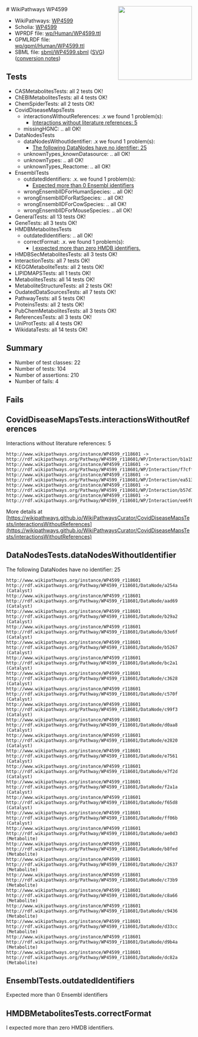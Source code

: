 <img style="float: right; width: 200px" src="../logo.png" />
# WikiPathways WP4599

* WikiPathways: [WP4599](https://identifiers.org/wikipathways:WP4599)
* Scholia: [WP4599](https://scholia.toolforge.org/wikipathways/WP4599)
* WPRDF file: [wp/Human/WP4599.ttl](../wp/Human/WP4599.ttl)
* GPMLRDF file: [wp/gpml/Human/WP4599.ttl](../wp/gpml/Human/WP4599.ttl)
* SBML file: [sbml/WP4599.sbml](../sbml/WP4599.sbml) ([SVG](../sbml/WP4599.svg)) ([conversion notes](../sbml/WP4599.txt))

## Tests
* CASMetabolitesTests: all 2 tests OK!
* ChEBIMetabolitesTests: all 4 tests OK!
* ChemSpiderTests: all 2 tests OK!
* CovidDiseaseMapsTests
    * interactionsWithoutReferences: .x we found 1 problem(s):
        * [Interactions without literature references: 5](#2e295933)
    * missingHGNC: .. all OK!
* DataNodesTests
    * dataNodesWithoutIdentifier: .x we found 1 problem(s):
        * [The following DataNodes have no identifier: 25](#8792c4b4)
    * unknownTypes_knownDatasource: .. all OK!
    * unknownTypes: .. all OK!
    * unknownTypes_Reactome: .. all OK!
* EnsemblTests
    * outdatedIdentifiers: .x. we found 1 problem(s):
        * [Expected more than 0 Ensembl identifiers](#f44398b7)
    * wrongEnsemblIDForHumanSpecies: .. all OK!
    * wrongEnsemblIDForRatSpecies: .. all OK!
    * wrongEnsemblIDForCowSpecies: .. all OK!
    * wrongEnsemblIDForMouseSpecies: .. all OK!
* GeneralTests: all 13 tests OK!
* GeneTests: all 3 tests OK!
* HMDBMetabolitesTests
    * outdatedIdentifiers: .. all OK!
    * correctFormat: .x. we found 1 problem(s):
        * [I expected more than zero HMDB identifiers.](#ad154c1e)
* HMDBSecMetabolitesTests: all 3 tests OK!
* InteractionTests: all 7 tests OK!
* KEGGMetaboliteTests: all 2 tests OK!
* LIPIDMAPSTests: all 1 tests OK!
* MetabolitesTests: all 14 tests OK!
* MetaboliteStructureTests: all 2 tests OK!
* OudatedDataSourcesTests: all 7 tests OK!
* PathwayTests: all 5 tests OK!
* ProteinsTests: all 2 tests OK!
* PubChemMetabolitesTests: all 3 tests OK!
* ReferencesTests: all 3 tests OK!
* UniProtTests: all 4 tests OK!
* WikidataTests: all 14 tests OK!


## Summary

* Number of test classes: 22
* Number of tests: 104
* Number of assertions: 210
* Number of fails: 4

## Fails

<a name="2e295933" />

## CovidDiseaseMapsTests.interactionsWithoutReferences

Interactions without literature references: 5
```
http://www.wikipathways.org/instance/WP4599_r118601 -> http://rdf.wikipathways.org/Pathway/WP4599_r118601/WP/Interaction/b1a15
http://www.wikipathways.org/instance/WP4599_r118601 -> http://rdf.wikipathways.org/Pathway/WP4599_r118601/WP/Interaction/f7cff
http://www.wikipathways.org/instance/WP4599_r118601 -> http://rdf.wikipathways.org/Pathway/WP4599_r118601/WP/Interaction/ea513
http://www.wikipathways.org/instance/WP4599_r118601 -> http://rdf.wikipathways.org/Pathway/WP4599_r118601/WP/Interaction/b57d7
http://www.wikipathways.org/instance/WP4599_r118601 -> http://rdf.wikipathways.org/Pathway/WP4599_r118601/WP/Interaction/ee6f0
```

More details at [https://wikipathways.github.io/WikiPathwaysCurator/CovidDiseaseMapsTests/interactionsWithoutReferences](https://wikipathways.github.io/WikiPathwaysCurator/CovidDiseaseMapsTests/interactionsWithoutReferences)

<a name="8792c4b4" />

## DataNodesTests.dataNodesWithoutIdentifier

The following DataNodes have no identifier: 25
```
http://www.wikipathways.org/instance/WP4599_r118601 http://rdf.wikipathways.org/Pathway/WP4599_r118601/DataNode/a254a (Catalyst)
http://www.wikipathways.org/instance/WP4599_r118601 http://rdf.wikipathways.org/Pathway/WP4599_r118601/DataNode/aad69 (Catalyst)
http://www.wikipathways.org/instance/WP4599_r118601 http://rdf.wikipathways.org/Pathway/WP4599_r118601/DataNode/b29a2 (Catalyst)
http://www.wikipathways.org/instance/WP4599_r118601 http://rdf.wikipathways.org/Pathway/WP4599_r118601/DataNode/b3e6f (Catalyst)
http://www.wikipathways.org/instance/WP4599_r118601 http://rdf.wikipathways.org/Pathway/WP4599_r118601/DataNode/b5267 (Catalyst)
http://www.wikipathways.org/instance/WP4599_r118601 http://rdf.wikipathways.org/Pathway/WP4599_r118601/DataNode/bc2a1 (Catalyst)
http://www.wikipathways.org/instance/WP4599_r118601 http://rdf.wikipathways.org/Pathway/WP4599_r118601/DataNode/c3628 (Catalyst)
http://www.wikipathways.org/instance/WP4599_r118601 http://rdf.wikipathways.org/Pathway/WP4599_r118601/DataNode/c570f (Catalyst)
http://www.wikipathways.org/instance/WP4599_r118601 http://rdf.wikipathways.org/Pathway/WP4599_r118601/DataNode/c99f3 (Catalyst)
http://www.wikipathways.org/instance/WP4599_r118601 http://rdf.wikipathways.org/Pathway/WP4599_r118601/DataNode/d0aa8 (Catalyst)
http://www.wikipathways.org/instance/WP4599_r118601 http://rdf.wikipathways.org/Pathway/WP4599_r118601/DataNode/e2820 (Catalyst)
http://www.wikipathways.org/instance/WP4599_r118601 http://rdf.wikipathways.org/Pathway/WP4599_r118601/DataNode/e7561 (Catalyst)
http://www.wikipathways.org/instance/WP4599_r118601 http://rdf.wikipathways.org/Pathway/WP4599_r118601/DataNode/e7f2d (Catalyst)
http://www.wikipathways.org/instance/WP4599_r118601 http://rdf.wikipathways.org/Pathway/WP4599_r118601/DataNode/f2a1a (Catalyst)
http://www.wikipathways.org/instance/WP4599_r118601 http://rdf.wikipathways.org/Pathway/WP4599_r118601/DataNode/f65d8 (Catalyst)
http://www.wikipathways.org/instance/WP4599_r118601 http://rdf.wikipathways.org/Pathway/WP4599_r118601/DataNode/ff06b (Catalyst)
http://www.wikipathways.org/instance/WP4599_r118601 http://rdf.wikipathways.org/Pathway/WP4599_r118601/DataNode/ae0d3 (Metabolite)
http://www.wikipathways.org/instance/WP4599_r118601 http://rdf.wikipathways.org/Pathway/WP4599_r118601/DataNode/b8fed (Metabolite)
http://www.wikipathways.org/instance/WP4599_r118601 http://rdf.wikipathways.org/Pathway/WP4599_r118601/DataNode/c2637 (Metabolite)
http://www.wikipathways.org/instance/WP4599_r118601 http://rdf.wikipathways.org/Pathway/WP4599_r118601/DataNode/c73b9 (Metabolite)
http://www.wikipathways.org/instance/WP4599_r118601 http://rdf.wikipathways.org/Pathway/WP4599_r118601/DataNode/c8a66 (Metabolite)
http://www.wikipathways.org/instance/WP4599_r118601 http://rdf.wikipathways.org/Pathway/WP4599_r118601/DataNode/c9436 (Metabolite)
http://www.wikipathways.org/instance/WP4599_r118601 http://rdf.wikipathways.org/Pathway/WP4599_r118601/DataNode/d33cc (Metabolite)
http://www.wikipathways.org/instance/WP4599_r118601 http://rdf.wikipathways.org/Pathway/WP4599_r118601/DataNode/d9b4a (Metabolite)
http://www.wikipathways.org/instance/WP4599_r118601 http://rdf.wikipathways.org/Pathway/WP4599_r118601/DataNode/dc82a (Metabolite)
```

<a name="f44398b7" />

## EnsemblTests.outdatedIdentifiers

Expected more than 0 Ensembl identifiers
<a name="ad154c1e" />

## HMDBMetabolitesTests.correctFormat

I expected more than zero HMDB identifiers.
